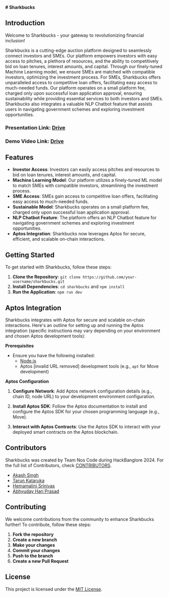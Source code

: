 **# Sharkbucks**

## Introduction

Welcome to Sharkbucks - your gateway to revolutionizing financial inclusion! 

Sharkbucks is a cutting-edge auction platform designed to seamlessly connect investors and SMEs. Our platform empowers investors with easy access to pitches, a plethora of resources, and the ability to competitively bid on loan tenures, interest amounts, and capital. Through our finely-tuned Machine Learning model, we ensure SMEs are matched with compatible investors, optimizing the investment process. For SMEs, Sharkbucks offers unparalleled access to competitive loan offers, facilitating easy access to much-needed funds. Our platform operates on a small platform fee, charged only upon successful loan application approval, ensuring sustainability while providing essential services to both investors and SMEs. Sharkbucks also integrates a valuable NLP Chatbot feature that assists users in navigating government schemes and exploring investment opportunities.

### Presentation Link: [Drive](https://drive.google.com/file/d/18jro9yVBT8Hoh17EqU1Okyy1JAoUWs75/view?usp=sharing)

### Demo Video Link: [Drive](https://drive.google.com/file/d/1tGseSuNU1rtm8VCTEkXZg5Bg1J3g_opw/view)

## Features

- **Investor Access**: Investors can easily access pitches and resources to bid on loan tenures, interest amounts, and capital.
- **Machine Learning Model**: Our platform utilizes a finely-tuned ML model to match SMEs with compatible investors, streamlining the investment process.
- **SME Access**: SMEs gain access to competitive loan offers, facilitating easy access to much-needed funds.
- **Sustainable Model**: Sharkbucks operates on a small platform fee, charged only upon successful loan application approval.
- **NLP Chatbot Feature**: The platform offers an NLP Chatbot feature for navigating government schemes and exploring investment opportunities.
- **Aptos Integration**: Sharkbucks now leverages Aptos for secure, efficient, and scalable on-chain interactions.

## Getting Started

To get started with Sharkbucks, follow these steps:

1. **Clone the Repository**: `git clone https://github.com/your-username/sharkbucks.git`
2. **Install Dependencies**: `cd sharkbucks` and `npm install`
3. **Run the Application**: `npm run dev`

## Aptos Integration

Sharkbucks integrates with Aptos for secure and scalable on-chain interactions. Here's an outline for setting up and running the Aptos integration (specific instructions may vary depending on your environment and chosen Aptos development tools):

**Prerequisites**

- Ensure you have the following installed:
    - [Node.js](https://nodejs.org/)
    - Aptos [invalid URL removed] development tools (e.g., `apt` for Move development)

**Aptos Configuration**

1. **Configure Network**: Add Aptos network configuration details (e.g., chain ID, node URL) to your development environment configuration.

2. **Install Aptos SDK**: Follow the Aptos documentation to install and configure the Aptos SDK for your chosen programming language (e.g., Move).

3. **Interact with Aptos Contracts**: Use the Aptos SDK to interact with your deployed smart contracts on the Aptos blockchain.

## Contributors

Sharkbucks was created by Team Nos Code during HackBanglore 2024. For the full list of Contributors, check [CONTRIBUTORS](https://github.com/Akash-Singh04/Sharkbucks/graphs/contributors).

- [Akash Singh](https://github.com/Akash-Singh04)
- [Tarun Kataruka](https://github.com/Tarun-Kataruka)
- [Hemamalini Srinivas](https://github.com/1DS22CS091hemamalini)
- [Abhyuday Hari Prasad](https://github.com/abhyudayhari)

## Contributing

We welcome contributions from the community to enhance Sharkbucks further! To contribute, follow these steps:

1. **Fork the repository**
2. **Create a new branch**
3. **Make your changes**
4. **Commit your changes**
5. **Push to the branch**
6. **Create a new Pull Request**

## License

This project is licensed under the [MIT License](LICENSE).
